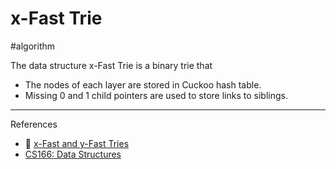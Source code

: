 # x-Fast Trie

#algorithm

The data structure x-Fast Trie is a binary trie that

* The nodes of each layer are stored in Cuckoo hash table.
* Missing 0 and 1 child pointers are used to store links to siblings.

---

References

* 🐘 [x-Fast and y-Fast Tries](https://www.evernote.com/l/AAKmSGi_uJVI26iCuhPNslbu3b-LQKE2tw8)
* [CS166: Data Structures](http://web.stanford.edu/class/cs166/)
